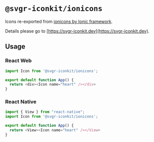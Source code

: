 # `@svgr-iconkit/ionicons`

Icons re-exported from [ionicons by Ionic framework](https://ionic.io/ionicons).

Details please go to [https://svgr-iconkit.dev](https://svgr-iconkit.dev).

## Usage

### React Web

```javascript
import Icon from '@svgr-iconkit/ionicons';

export default function App() {
  return <div><Icon name="heart" /></div>
}

```

### React Native

```javascript
import { View } from "react-native";
import Icon from '@svgr-iconkit/ionicons';

export default function App() {
  return <View><Icon name="heart" /></View>
}

```
